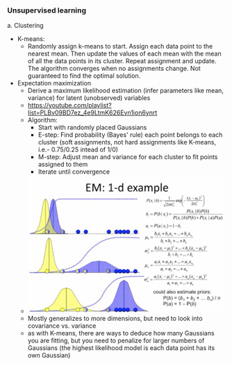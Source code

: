 ### Unsupervised learning

a. Clustering
- K-means:
    - Randomly assign k-means to start. Assign each data point to the nearest mean. Then update the values of each mean with the mean of all the data points in its cluster. Repeat assignment and update. The algorithm converges when no assignments change. Not guaranteed to find the optimal solution.
- Expectation maximization
    - Derive a maximum likelihood estimation (infer parameters like mean, variance) for latent (unobserved) variables
    - https://youtube.com/playlist?list=PLBv09BD7ez_4e9LtmK626Evn1ion6ynrt
    - Algorithm:
        - Start with randomly placed Gaussians
        - E-step: Find probability (Bayes' rule) each point belongs to each cluster (soft assignments, not hard assignments like K-means, i.e.- 0.75/0.25 intead of 1/0)
        - M-step: Adjust mean and variance for each cluster to fit points assigned to them
        - Iterate until convergence
    - ![Computing Probabilities](images/expectation_maximization.png)
    - Mostly generalizes to more dimensions, but need to look into covariance vs. variance
    - as with K-means, there are ways to deduce how many Gaussians you are fitting, but you need to penalize for larger numbers of Gaussians (the highest likelihood model is each data point has its own Gaussian)
